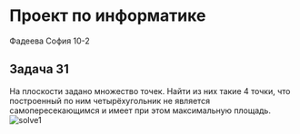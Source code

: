 # Проект по информатике

Фадеева София 10-2

## Задача 31

На плоскости задано множество точек. Найти из них такие 4 точки, что построенный по ним четырёхугольник не является самопересекающимся и имеет при этом максимальную площадь.
![solve1](https://github.com/sonick6969/project/assets/112694062/21f6e984-dc05-4682-8229-e3b1ce9c10d7)

